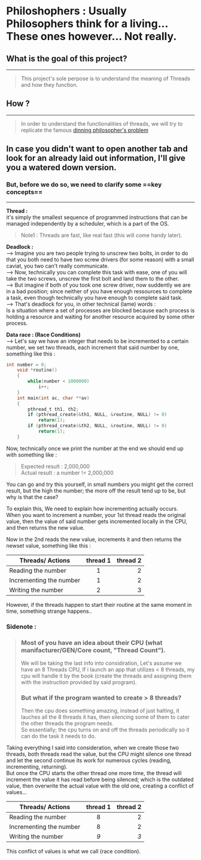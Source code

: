 # Philoshophers : Usually Philosophers think for a living... These ones however... Not really.

## What is the goal of this project?
---
   
   > This project's sole perpose is to understand the meaning of Threads and how they function.

## How ?
----
> In order to understand the functionalities of threads, we will try to replicate the famous [dinning philosopher's problem]([This](https://www.geeksforgeeks.org/dining-philosopher-problem-using-semaphores/))


## In case you didn't want to open another tab and look for an already laid out information, I'll give you a watered down version.
###	But, before we do so, we need to clarify some ==key concepts==
---
**Thread :**    
 it's simply the smallest sequence of programmed instructions that can be managed independently by a scheduler, which is a part of the OS.
 > Note1 : Threads are fast, like real fast (this will come handy later).  

**Deadlock :**  
 --> Imagine you are two people trying to unscrew two bolts, in order to do that you both need to have two screw drivers (for some reason) with a small caviat, you two can't really communicate.  
 --> Now, technically you can complete this task with ease, one of you will take the two screws, unscrew the first bolt and land them to the other.  
 --> But imagine if both of you took one screw driver, now suddently we are in a bad position; since neither of you have enough ressources to complete a task, even though technically you have enough to complete said task.  
 --> That's deadlock for you, in other technical (lame) words :  
 Is a situation where a set of processes are blocked because each process is holding a resource and waiting for another resource acquired by some other process.

**Data race : (Race Conditions)**  
--> Let's say we have an integer that needs to be incremented to a certain number, we set two threads, each increment that said number by one, something like this :

```c
int number = 0;
	void *routine()
	{
		while(number < 1000000)
			i++;
	}
	int main(int ac, char **av)
	{
		pthread_t th1, th2;
		if (pthread_create(&th1, NULL, &routine, NULL) != 0)
			return(1);
		if (pthread_create(&th2, NULL, &routine, NULL) != 0)
			return(1);
	}
```

Now, technically once we print the number at the end we should end up with something like :  

>Expected result : 2,000,000  
>Actual result : a number != 2,000,000

You can go and try this yourself, in small numbers you might get the correct result, but the high the number; the more off the result tend up to be, but why is that the case?  

To explain this, We need to explain how incrementing actually occurs.  
When you want to increment a number, your 1st thread reads the original value, then the value of said number gets incremented locally in the CPU, and then returns the new value.

Now in the 2nd reads the new value, increments it and then returns the newset value, something like this :  

| Threads/ Actions        | thread 1      | thread 2  |
| ------------------------|:-------------:| ---------:|
| Reading the number      | 1 			  | 2   	  |
| Incrementing the number | 1 			  | 2   	  |
| Writing the number      | 2 			  | 3   	  |



However, if the threads happen to start their routine at the same moment in time, something strange happens..  
### Sidenote :
> ### Most of you have an idea about their CPU (what manifacturer/GEN/Core count, "Thread Count").  
> We will be taking the last info into considiration, Let's assume we have an 8 Threads CPU, If i launch an app that utilizes < 8 threads, my cpu will handle it by the book (create the threads and assigning them with the instruction provided by said program).  
> ### But what if the program wanted to create > 8 threads?  
> Then the cpu does something amazing, instead of just halting, it lauches all the 8 threads it has, then silencing some of them to cater the other threads the program needs.  
> So essentially; the cpu turns on and off the threads periodically so it can do the task it needs to do.
	
Taking everything I said into consideration, when we create those two threads, both threads read the value, but the CPU might silence one thread and let the second continue its work for numerous cycles (reading, incrementing, returning).  
But once the CPU starts the other thread one more time, the thread will increment the value it has read before being silenced; which is the outdated value, then overwrite the actual value with the old one, creating a conflict of values...  

| Threads/ Actions        | thread 1      | thread 2  |
| ------------------------|:-------------:| ---------:|
| Reading the number      | 8 			  | 2   	  |
| Incrementing the number | 8 			  | 2   	  |
| Writing the number      | *9* 		  | *3*   	  |

This conflict of values is what we call (race condition).



<!-- routine :
	Eating :
		-> Lock the first fork and print
			Check if the 2nd fork is taken
		-> Lock the 2nd fork and print
		-> start eating and wait with the given args
		-> unlock the forks
	Sleeping :
		-> After the philo finishes eating, he would imediatly sleep for the arg the user has added in input (Print then sleep)
			-> You need to create your own sleep function (use gettimeofday and usleep)
	Thinking :
		-> Is the next step where the philos stand with no instruction
	

MY Struct :

	->The first one has all the info we need to start the program (number of philos/forks, the times)
	->The second has all the data we generate (Philos IDs)

Notes :
	The routine is an infinite loop of the three actions made by the philos (eating, sleeping and thinking)

How Do i create forks :
	-> How do i allocate to them :
			Forks are data types that are represented as pthread_mutex_t, you simply create an array of said data type with the amount of forks that are given which is the number of philos
	->


STEPS :

		---FIRST--- :
	-> Initialize your main list of Philos with their list of identifiers (timers, ID's ..)
	 -->